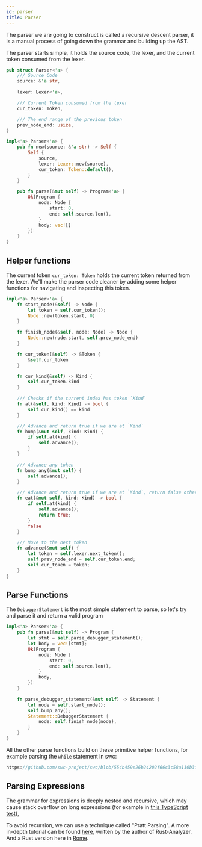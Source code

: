 ```yaml
---
id: parser
title: Parser
---
```


The parser we are going to construct is called a recursive descent parser,
it is a manual process of going down the grammar and building up the AST.

The parser starts simple, it holds the source code, the lexer, and the current token consumed from the lexer.

```rust
pub struct Parser<'a> {
    /// Source Code
    source: &'a str,

    lexer: Lexer<'a>,

    /// Current Token consumed from the lexer
    cur_token: Token,

    /// The end range of the previous token
    prev_node_end: usize,
}

impl<'a> Parser<'a> {
    pub fn new(source: &'a str) -> Self {
        Self {
            source,
            lexer: Lexer::new(source),
            cur_token: Token::default(),
        }
    }

    pub fn parse(&mut self) -> Program<'a> {
        Ok(Program {
            node: Node {
                start: 0,
                end: self.source.len(),
            }
            body: vec![]
        })
    }
}
```

## Helper functions

The current token `cur_token: Token` holds the current token returned from the lexer.
We'll make the parser code cleaner by adding some helper functions for navigating and inspecting this token.

```rust
impl<'a> Parser<'a> {
    fn start_node(&self) -> Node {
        let token = self.cur_token();
        Node::new(token.start, 0)
    }

    fn finish_node(&self, node: Node) -> Node {
        Node::new(node.start, self.prev_node_end)
    }

    fn cur_token(&self) -> &Token {
        &self.cur_token
    }

    fn cur_kind(&self) -> Kind {
        self.cur_token.kind
    }

    /// Checks if the current index has token `Kind`
    fn at(&self, kind: Kind) -> bool {
        self.cur_kind() == kind
    }

    /// Advance and return true if we are at `Kind`
    fn bump(&mut self, kind: Kind) {
        if self.at(kind) {
            self.advance();
        }
    }

    /// Advance any token
    fn bump_any(&mut self) {
        self.advance();
    }

    /// Advance and return true if we are at `Kind`, return false otherwise
    fn eat(&mut self, kind: Kind) -> bool {
        if self.at(kind) {
            self.advance();
            return true;
        }
        false
    }

    /// Move to the next token
    fn advance(&mut self) {
        let token = self.lexer.next_token();
        self.prev_node_end = self.cur_token.end;
        self.cur_token = token;
    }
}
```

## Parse Functions

The `DebuggerStatement` is the most simple statement to parse, so let's try and parse it and return a valid program

```rust
impl<'a> Parser<'a> {
    pub fn parse(&mut self) -> Program {
        let stmt = self.parse_debugger_statement();
        let body = vec![stmt];
        Ok(Program {
            node: Node {
                start: 0,
                end: self.source.len(),
            }
            body,
        })
    }

    fn parse_debugger_statement(&mut self) -> Statement {
        let node = self.start_node();
        self.bump_any();
        Statement::DebuggerStatement {
            node: self.finish_node(node),
        }
    }
}
```

All the other parse functions build on these primitive helper functions,
for example parsing the `while` statement in swc:

```rust reference
https://github.com/swc-project/swc/blob/554b459e26b24202f66c3c58a110b3f26bbd13cd/crates/swc_ecma_parser/src/parser/stmt.rs#L952-L970
```

## Parsing Expressions

The grammar for expressions is deeply nested and recursive,
which may cause stack overflow on long expressions (for example in [this TypeScript test](https://github.com/microsoft/TypeScript/blob/main/tests/cases/compiler/binderBinaryExpressionStressJs.ts)),

To avoid recursion, we can use a technique called "Pratt Parsing". A more in-depth tutorial can be found [here](https://matklad.github.io/2020/04/13/simple-but-powerful-pratt-parsing.html), written by the author of Rust-Analyzer.
And a Rust version here in [Rome](https://github.com/rome/tools/blob/5a059c0413baf1d54436ac0c149a829f0dfd1f4d/crates/rome_js_parser/src/syntax/expr.rs#L442).
